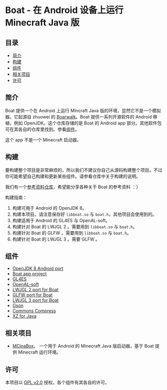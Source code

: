 # Boat - 在 Android 设备上运行 Minecraft Java 版

## 目录
- [简介](#简介)
- [构建](#构建)
- [组件](#组件)
- [相关项目](#相关项目)
- [许可](#许可)

## 简介
  Boat 提供一个在 Android 上运行 Mincraft Java 版的环境，显然它不是一个模拟器。它起源自 zhuowei 的 [Boarwalk](https://github.com/zhuowei/Boardwalk)。Boat 提供一系列开源软件的 Android 移植，例如 OpenJDK。这个仓库存储的是 Boat 的 
Android app 部分。其他软件包可在其各自的仓库里找到。参看[组件](#组件)。
  
  这个 app 不是一个 Minecraft 启动器。
  
## 构建  
  要构建整个项目是非常麻烦的，所以我们不建议你自己从源码构建整个项目。不过你可能希望自己构建和更新某些组件。请参看仓库中关于构建的说明。
  
  我们有一个[参考资料仓库](https://github.com/AOF-Dev/Boat-reference-material)，希望能分享各种关于 Boat 的参考资料 ：）
  
  构建指南：
  1. 构建可用于 Android 的 OpenJDK 8。
  2. 构建本项目。请注意保存好 `libboat.so` 与 `boat.h`，其他项目会使用到的。
  3. 构建适用于 Android 的 GL4ES 与 OpenAL-soft。
  4. 构建针对 Boat 的 LWJGL 2 。需要用到 `libboat.so` 与 `boat.h`。
  5. 构建针对 Boat 的 GLFW 。需要用到 `libboat.so` 与 `boat.h`。
  6. 构建针对 Boat 的 LWJGL 3 。需要 GLFW 。
  
## 组件
  - [OpenJDK 8 Android port](https://github.com/CosineMath/openjdk-jdk8u-aarch32-android)
  - [Boat app project](https://github.com/CosineMath/BoatApp)
  - [GL4ES](https://github.com/ptitSeb/gl4es)
  - [OpenAL-soft](https://github.com/kcat/openal-soft)
  - [LWJGL 2 port for Boat](https://github.com/CosineMath/lwjgl-boat)
  - [GLFW port for Boat](https://github.com/CosineMath/glfw-boat)
  - [LWJGL 3 port for Boat](https://github.com/CosineMath/lwjgl3-boat)
  - [Gson](https://github.com/google/gson)
  - [Commons Compress](https://github.com/apache/commons-compress)
  - [XZ for Java](https://git.tukaani.org/?p=xz-java.git;a=summary)
  
## 相关项目
  - [MCinaBox](https://github.com/AOF-Dev/MCinaBox)。 一个用于 Android 的 Minecraft Java 版启动器，基于 Boat 提供 Minecraft 运行环境。
  
## 许可
  本项目以 [GPL v2.0](http://www.gnu.org/licenses/old-licenses/gpl-2.0.html) 授权。各个组件有其各自的许可。
  
